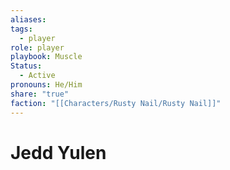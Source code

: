 ```yaml
---
aliases: 
tags:
  - player
role: player
playbook: Muscle
Status:
  - Active
pronouns: He/Him
share: "true"
faction: "[[Characters/Rusty Nail/Rusty Nail]]"
---
```




# Jedd Yulen

